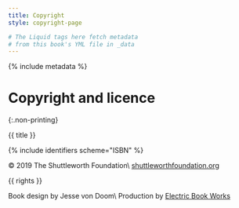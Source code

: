 ```yaml
---
title: Copyright
style: copyright-page

# The Liquid tags here fetch metadata
# from this book's YML file in _data
---
```


{% include metadata %}

# Copyright and licence
{:.non-printing}

{{ title }}

{% include identifiers scheme="ISBN" %}

© 2019 The Shuttleworth Foundation\\
[shuttleworthfoundation.org](https://shuttleworthfoundation.org)

{{ rights }}

Book design by Jesse von Doom\\
Production by [Electric Book Works](https://electricbookworks.com)
